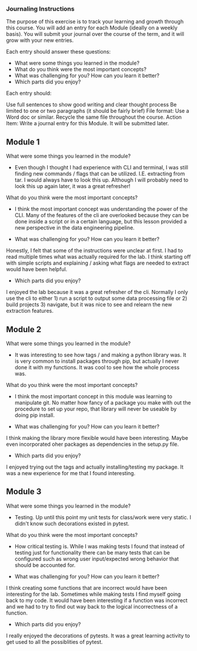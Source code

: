 ### Journaling Instructions

The purpose of this exercise is to track your learning and growth through this course. You will add an entry for each Module (ideally on a weekly basis). You will submit your journal over the course of the term, and it will grow with your new entries.

Each entry should answer these questions:

- What were some things you learned in the module?
- What do you think were the most important concepts?
- What was challenging for you? How can you learn it better?
- Which parts did you enjoy?

Each entry should:

Use full sentences to show good writing and clear thought process
Be limited to one or two paragraphs (it should be fairly brief)
File format: Use a Word doc or similar. Recycle the same file throughout the course. Action Item: Write a journal entry for this Module. It will be submitted later.

## Module 1

What were some things you learned in the module?

- Even though I thought I had experience with CLI and terminal, I was still finding new commands / flags that can be utilized. I.E. extracting from tar. I would always have to look this up. Although I will probably need to look this up again later, it was a great refresher!

What do you think were the most important concepts?

- I think the most important concept was understanding the power of the CLI. Many of the features of the cli are overlooked because they can be done inside a script or in a certain language, but this lesson provided a new perspective in the data engineering pipeline.

- What was challenging for you? How can you learn it better?

Honestly, I felt that some of the instructions were unclear at first. I had to read multiple times what was actually required for the lab. I think starting off with simple scripts and explaining / asking what flags are needed to extract would have been helpful. 

- Which parts did you enjoy?

I enjoyed the lab because it was a great refresher of the cli. Normally I only use the cli to either 1) run a script to output some data processing file or 2) build projects 3) navigate, but it was nice to see and relearn the new extraction features.

## Module 2

What were some things you learned in the module?

- It was interesting to see how tags / and making a python library was. It is very common to install packages through pip, but actually I never done it with my functions. It was cool to see how the whole process was.

What do you think were the most important concepts?

- I think the most important concept in this module was learning to manipulate git. No matter how fancy of a package you make with out the procedure to set up your repo, that library will never be useable by doing pip install.

- What was challenging for you? How can you learn it better?

I think making the library more flexible would have been interesting. Maybe even incorporated oher packages as dependencies in the setup.py file.

- Which parts did you enjoy?

I enjoyed trying out the tags and actually installing/testing my package. It was a new experience for me that I found interesting.


## Module 3

What were some things you learned in the module?

- Testing. Up until this point my unit tests for class/work were very static. I didn't know such decorations existed in pytest. 

What do you think were the most important concepts?

- How critical testing is. While I was making tests I found that instead of testing just for functionality there can be many tests that can be configured such as wrong user input/expected wrong behavior that should be accounted for.

- What was challenging for you? How can you learn it better?

I think creating some functions that are incorrect would have been interesting for the lab. Sometimes while making tests I find myself going back to my code. It would have been interesting if a function was incorrect and we had to try to find out way back to the logical incorrectness of a function.

- Which parts did you enjoy?

I really enjoyed the decorations of pytests. It was a great learning activity to get used to all the possiblities of pytest. 


